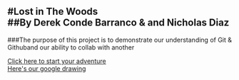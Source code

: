#Lost in The Woods   
##By Derek Conde Barranco & and Nicholas Diaz
---
###The purpose of this project is to demonstrate our understanding of Git & Githuband our ability to collab with another

[Click here to start your adventure](/WakeUp.md/)  
[Here's our google drawing](https://docs.google.com/drawings/d/1c7vbZu5OqJFXOwiHU4-n6CHdEBc-Hj9GcKN8G5Di9vU/edit)
